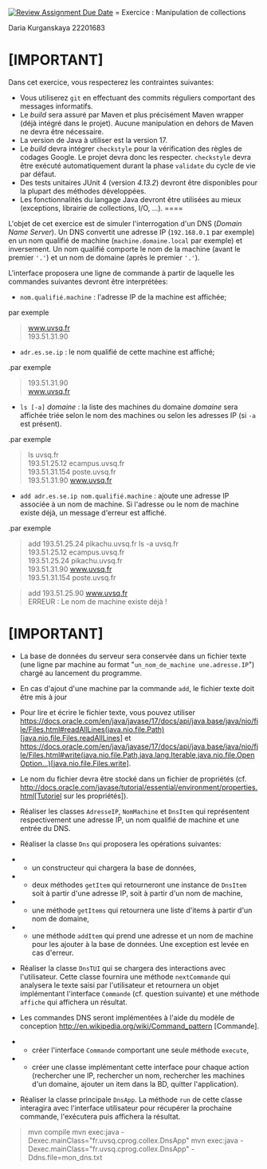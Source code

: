 [![Review Assignment Due Date](https://classroom.github.com/assets/deadline-readme-button-22041afd0340ce965d47ae6ef1cefeee28c7c493a6346c4f15d667ab976d596c.svg)](https://classroom.github.com/a/0SBo15kW)
= Exercice : Manipulation de collections


Daria Kurganskaya 22201683

[IMPORTANT]
====
Dans cet exercice, vous respecterez les contraintes suivantes:

* Vous utiliserez `git` en effectuant des commits réguliers comportant des messages informatifs.
* Le _build_ sera assuré par Maven et plus précisément Maven wrapper (déjà intégré dans le projet).
Aucune manipulation en dehors de Maven ne devra être nécessaire.
* La version de Java à utiliser est la version 17.
* Le _build_ devra intégrer `checkstyle` pour la vérification des règles de codages Google.
Le projet devra donc les respecter.
`checkstyle` devra être exécuté automatiquement durant la phase `validate` du cycle de vie par défaut.
* Des tests unitaires JUnit 4 (version _4.13.2_) devront être disponibles pour la plupart des méthodes développées.
* Les fonctionnalités du langage Java devront être utilisées au mieux (exceptions, librairie de collections, I/O, ...).
====

L'objet de cet exercice est de simuler l'interrogation d'un DNS (_Domain Name Server_).
Un DNS convertit une adresse IP (`192.168.0.1` par exemple) en un nom qualifié de machine (`machine.domaine.local` par exemple) et inversement.
Un nom qualifié comporte le nom de la machine (avant le premier `'.'`) et un nom de domaine (après le premier `'.'`).

L'interface proposera une ligne de commande à partir de laquelle les commandes suivantes devront être interprétées:

* `nom.qualifié.machine` : l'adresse IP de la machine est affichée;

par exemple

> www.uvsq.fr \
193.51.31.90

* `adr.es.se.ip` : le nom qualifié de cette machine est affiché;

.par exemple

> 193.51.31.90 \
www.uvsq.fr

* `ls [-a]` _domaine_ : la liste des machines du domaine _domaine_ sera affichée triée selon le nom des machines ou selon les adresses IP (si `-a` est présent).

.par exemple

> ls uvsq.fr \
193.51.25.12 ecampus.uvsq.fr \
193.51.31.154 poste.uvsq.fr \
193.51.31.90 www.uvsq.fr

* `add adr.es.se.ip nom.qualifié.machine` : ajoute une adresse IP associée à un nom de machine. Si l'adresse ou le nom de machine existe déjà, un message d'erreur est affiché.

.par exemple

> add 193.51.25.24 pikachu.uvsq.fr
> ls -a uvsq.fr \
193.51.25.12 ecampus.uvsq.fr \
193.51.25.24 pikachu.uvsq.fr \
193.51.31.90 www.uvsq.fr \
193.51.31.154 poste.uvsq.fr

> add 193.51.25.90 www.uvsq.fr \
ERREUR : Le nom de machine existe déjà !


[IMPORTANT]
====
* La base de données du serveur sera conservée dans un fichier texte (une ligne par machine au format "`un_nom_de_machine une.adresse.IP`") chargé au lancement du programme.
* En cas d'ajout d'une machine par la commande `add`, le fichier texte doit être mis à jour
* Pour lire et écrire le fichier texte, vous pouvez utiliser https://docs.oracle.com/en/java/javase/17/docs/api/java.base/java/nio/file/Files.html#readAllLines(java.nio.file.Path)[java.nio.file.Files.readAllLines] et https://docs.oracle.com/en/java/javase/17/docs/api/java.base/java/nio/file/Files.html#write(java.nio.file.Path,java.lang.Iterable,java.nio.file.OpenOption...)[java.nio.file.Files.write].
* Le nom du fichier devra être stocké dans un fichier de propriétés (cf. http://docs.oracle.com/javase/tutorial/essential/environment/properties.html[Tutoriel sur les propriétés]).


* Réaliser les classes `AdresseIP`, `NomMachine` et `DnsItem` qui représentent respectivement une adresse IP, un nom qualifié de machine et une entrée du DNS.
* Réaliser la classe `Dns` qui proposera les opérations suivantes:
* * un constructeur qui chargera la base de données,
* * deux méthodes `getItem` qui retourneront une instance de `DnsItem` soit à partir d'une adresse IP, soit à partir d'un nom de machine,
* * une méthode `getItems` qui retournera une liste d'items à partir d'un nom de domaine,
* * une méthode `addItem` qui prend une adresse et un nom de machine pour les ajouter à la base de données.
Une exception est levée en cas d'erreur.
* Réaliser la classe `DnsTUI` qui se chargera des interactions avec l'utilisateur.
Cette classe fournira une méthode `nextCommande` qui analysera le texte saisi par l'utilisateur et retournera un objet implémentant l'interface `Commande` (cf. question suivante) et une méthode `affiche` qui affichera un résultat.
* Les commandes DNS seront implémentées à l'aide du modèle de conception http://en.wikipedia.org/wiki/Command_pattern [Commande].
* * créer l'interface `Commande` comportant une seule méthode `execute`,
* * créer une classe implémentant cette interface pour chaque action (rechercher une IP, rechercher un nom, rechercher les machines d'un domaine, ajouter un item dans la BD, quitter l'application).
* Réaliser la classe principale `DnsApp`.
La méthode `run` de cette classe interagira avec l'interface utilisateur pour récupérer la prochaine commande, l'exécutera puis affichera la résultat.

> mvn compile
> mvn exec:java -Dexec.mainClass="fr.uvsq.cprog.collex.DnsApp"
> mvn exec:java -Dexec.mainClass="fr.uvsq.cprog.collex.DnsApp" -Ddns.file=mon_dns.txt